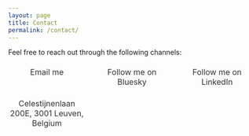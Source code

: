 ```yaml
---
layout: page
title: Contact
permalink: /contact/
---
```

Feel free to reach out through the following channels:

<div class="contact-list">
  <div class="contact-item">
    <a href="https://www.kuleuven.be/wieiswie/en/person/00076217" target="_blank" class="contact-link">
      <span class="icon-envelop contact-icon"></span>
      <span class="contact-text">Email me</span>
    </a>
  </div>

  <div class="contact-item">
    <a href="https://bsky.app/profile/kvanmeerbeek.bsky.social" target="_blank" class="contact-link">
      <span class="icon-bluesky contact-icon"></span>
      <span class="contact-text">Follow me on Bluesky</span>
    </a>
  </div>

  <div class="contact-item">
    <a href="https://www.linkedin.com/in/koenraad-van-meerbeek-1b767b19/" target="_blank" class="contact-link">
      <span class="icon-linkedin2 contact-icon"></span>
      <span class="contact-text">Follow me on LinkedIn</span>
    </a>
  </div>

  <div class="contact-item">
    <a href="https://www.google.com/maps?q=Celestijnenlaan+200E,+3001+Leuven,+Belgium" target="_blank" class="contact-link">
      <span class="icon-location contact-icon"></span>
      <span class="contact-text">Celestijnenlaan 200E, 3001 Leuven, Belgium</span>
    </a>
  </div>
</div>

<style>
/* General container for the contact list */
.contact-list {
  display: grid;
  grid-template-columns: repeat(auto-fit, minmax(150px, 1fr)); /* Adjust column minimum to 150px for more flexibility */
  gap: 1rem; /* Space between items */
  justify-items: center; /* Centers items within the grid */
  width: 100%; /* Ensure the grid container takes the full width */
  max-width: 1200px; /* Optional: Restrict maximum width for better design on large screens */
  margin: 0 auto; /* Center the grid container horizontally */
}

/* Individual contact item */
.contact-item {
  text-align: center; /* Center align icon and text */
}

/* Contact link to include both icon and text */
.contact-link {
  display: flex;
  flex-direction: column; /* Stack icon and text */
  align-items: center; /* Center content */
  text-decoration: none; /* Remove underline */
  color: inherit; /* Use inherited color */
  transition: transform 0.2s ease-in-out, color 0.2s ease-in-out; /* Add hover effect */
}

/* Icon styles */
.contact-icon {
  font-size: 40px; /* Size of the icon */
  margin-bottom: 0.5rem; /* Space between icon and text */
  color: #006871ff; /* Icon color */
  transition: transform 0.2s ease-in-out, color 0.2s ease-in-out; /* Hover effect */
}

/* Text styles */
.contact-text {
  font-size: 16px;
  color: #333; /* Default text color */
  transition: color 0.2s ease-in-out; /* Hover effect */
}

/* Hover effect */
.contact-link:hover .contact-icon {
  transform: scale(1.1); /* Slightly enlarge the icon */
  color: #333333ff; /* Change color on hover */
}

.contact-link:hover .contact-text {
  color: #333333ff; /* Change text color on hover */
}

</style>
